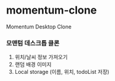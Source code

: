 # momentum-clone
Momentum Desktop Clone

### 모맨텀 데스크톱 클론
1. 위치/날씨 정보 가져오기
2. 랜덤 배경 이미지
3. Local storage (이름, 위치, todoList 저장)

 
